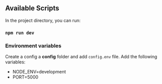 ## Available Scripts

In the project directory, you can run:

### `npm run dev`

### Environment variables

Create a config a **config** folder and add `config.env` file. Add the following variables:

- NODE_ENV=development
- PORT=5000
